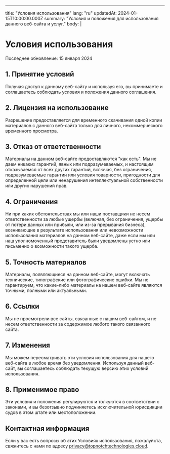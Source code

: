 ---
title: "Условия использования"
lang: "ru"
updatedAt: 2024-01-15T10:00:00.000Z
summary: "Условия и положения для использования данного веб-сайта и услуг."
body: |
  # Условия использования

  Последнее обновление: 15 января 2024

  ## 1. Принятие условий

  Получая доступ к данному веб-сайту и используя его, вы принимаете и соглашаетесь соблюдать условия и положения данного соглашения.

  ## 2. Лицензия на использование

  Разрешение предоставляется для временного скачивания одной копии материалов с данного веб-сайта только для личного, некоммерческого временного просмотра.

  ## 3. Отказ от ответственности

  Материалы на данном веб-сайте предоставляются "как есть". Мы не даем никаких гарантий, явных или подразумеваемых, и настоящим отказываемся от всех других гарантий, включая, без ограничения, подразумеваемые гарантии или условия товарности, пригодности для определенной цели или ненарушения интеллектуальной собственности или других нарушений прав.

  ## 4. Ограничения

  Ни при каких обстоятельствах мы или наши поставщики не несем ответственности за любые ущербы (включая, без ограничения, ущербы от потери данных или прибыли, или из-за прерывания бизнеса), возникающие в результате использования или невозможности использования материалов на данном веб-сайте, даже если мы или наш уполномоченный представитель были уведомлены устно или письменно о возможности такого ущерба.

  ## 5. Точность материалов

  Материалы, появляющиеся на данном веб-сайте, могут включать технические, типографские или фотографические ошибки. Мы не гарантируем, что какие-либо материалы на нашем веб-сайте являются точными, полными или актуальными.

  ## 6. Ссылки

  Мы не просмотрели все сайты, связанные с нашим веб-сайтом, и не несем ответственности за содержимое любого такого связанного сайта.

  ## 7. Изменения

  Мы можем пересматривать эти условия использования для нашего веб-сайта в любое время без уведомления. Используя данный веб-сайт, вы соглашаетесь соблюдать текущую версию этих условий использования.

  ## 8. Применимое право

  Эти условия и положения регулируются и толкуются в соответствии с законами, и вы безотзывно подчиняетесь исключительной юрисдикции судов в этом штате или местоположении.

  ## Контактная информация

  Если у вас есть вопросы об этих Условиях использования, пожалуйста, свяжитесь с нами по адресу privacy@topnotchtechnologies.cloud.